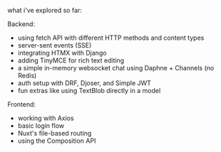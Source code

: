 
what i've explored so far:

Backend:

- using fetch API with different HTTP methods and content types
- server-sent events (SSE)
- integrating HTMX with Django
- adding TinyMCE for rich text editing
- a simple in-memory websocket chat using Daphne + Channels (no Redis)
- auth setup with DRF, Djoser, and Simple JWT
- fun extras like using TextBlob directly in a model


Frontend:

- working with Axios
- basic login flow
- Nuxt's file-based routing
- using the Composition API

